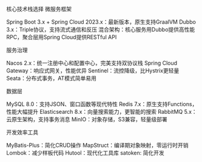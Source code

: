 核心技术栈选择
微服务框架

Spring Boot 3.x + Spring Cloud 2023.x：最新版本，原生支持GraalVM
Dubbo 3.x：Triple协议，支持流式通信和反压
混合架构：核心服务用Dubbo提供高性能RPC，聚合层用Spring Cloud提供RESTful API

服务治理

Nacos 2.x：统一注册中心和配置中心，完美支持双协议栈
Spring Cloud Gateway：响应式网关，性能优异
Sentinel：流控降级，比Hystrix更轻量
Seata：分布式事务，AT模式简单易用

数据层

MySQL 8.0：支持JSON、窗口函数等现代特性
Redis 7.x：原生支持Functions，性能大幅提升
Elasticsearch 8.x：向量搜索能力，更智能的搜索
RabbitMQ 5.x：云原生架构，支持事务消息
MinIO：对象存储，S3兼容，轻量级部署

开发效率工具

MyBatis-Plus：简化CRUD操作
MapStruct：编译期对象映射，零运行时开销
Lombok：减少样板代码
Hutool：现代化工具库
satoken: 简化开发



